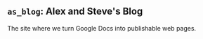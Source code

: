 ## `as_blog`: Alex and Steve's Blog

The site where we turn Google Docs into publishable web pages.
